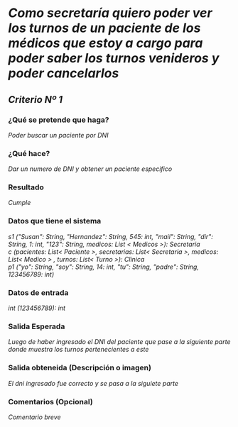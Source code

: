 # _Como secretaría quiero poder ver los turnos de un paciente de los médicos que estoy a cargo para poder saber los turnos venideros y poder cancelarlos_

## _Criterio Nº 1_

### ¿Qué se pretende que haga? 
_Poder buscar un paciente por DNI_ 

### ¿Qué hace?
_Dar un numero de DNI y obtener un paciente especifico_

### Resultado
_Cumple_

###  Datos que tiene el sistema
_s1 ("Susan": String, "Hernandez": String, 545: int, "mail": String, "dir": String, 1: int, "123": String, medicos: List < Medicos >): Secretaria  
c (pacientes: List< Paciente >, secretarias: List< Secretaria >, medicos: List< Medico > , turnos: List< Turno >): Clinica   
p1 ("yo": String, "soy": String, 14: int, "tu": String, "padre": String, 123456789: int)_

###  Datos de entrada 
_int (123456789): int_

###  Salida Esperada 
_Luego de haber ingresado el DNI del paciente que pase a la siguiente parte donde muestra los turnos pertenecientes a este_

###  Salida obteneida (Descripción o imagen) 
_El dni ingresado fue correcto y se pasa a la siguiete parte_

### Comentarios (Opcional)
_Comentario breve_
